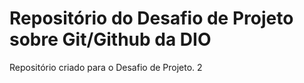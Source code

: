 # Repositório do Desafio de Projeto sobre Git/Github da DIO
Repositório criado para o Desafio de Projeto.
2
